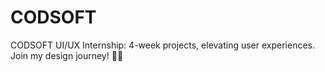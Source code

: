 # CODSOFT
CODSOFT UI/UX Internship: 4-week projects, elevating user experiences. Join my design journey! 🎨🚀
